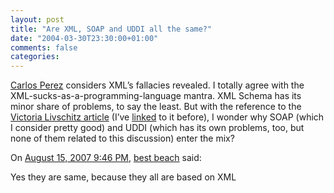 ```yaml
---
layout: post
title: "Are XML, SOAP and UDDI all the same?"
date: "2004-03-30T23:30:00+01:00"
comments: false
categories: 
---
```


<p><a href="http://www.manageability.org/blog/stuff/xml-fallacies-revealed">Carlos Perez</a> considers XML&#8217;s fallacies revealed. I totally agree with the XML-sucks-as-a-programming-language mantra. XML Schema has its minor share of problems, to say the least. But with the reference to the <a href="http://java.sun.com/developer/technicalArticles/Interviews/livschitz_qa.html">Victoria Livschitz article</a> (I&#8217;ve <a href="/blog/st/archives/000620.html">linked</a> to it before), I wonder why SOAP (which I consider pretty good) and UDDI (which has its own problems, too, but none of them related to this discussion) enter the mix?</p>

<section class="comments">

<div class="comment" id="comment-244">
On <a href="#comment-244" title="Permalink to this comment">August 15, 2007  9:46 PM</a>, <a href="http://www.bestbeachholiday.com" title="http://www.bestbeachholiday.com" rel="nofollow">best beach</a>
said:
<p>Yes they are same, because they all are based on XML</p>


</section>

